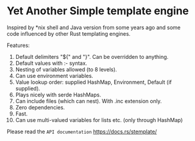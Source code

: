 # Yet Another Simple template engine

Inspired by *nix shell and Java version from some years ago and some code influenced by other Rust templating engines.

Features:
1. Default delimiters "${" and "}". Can be overridden to anything.
2. Default values with :- syntax.
3. Nesting of variables allowed (to 8 levels).
4. Can use environment variables.
5. Value lookup order: supplied HashMap, Environment, Default (if supplied).
6. Plays nicely with serde HashMaps.
7. Can include files (which can nest). With .inc extension only.
8. Zero dependencies.
9. Fast.
10. Can use multi-valued variables for lists etc. (only through HashMap)

Please read the `API documentation` https://docs.rs/stemplate/

